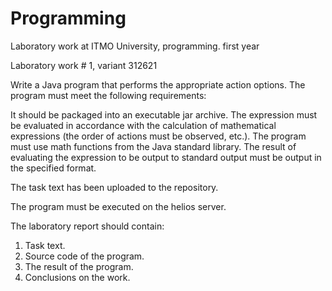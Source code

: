# Programming
Laboratory work at ITMO University, programming. first year

Laboratory work # 1, variant 312621

Write a Java program that performs the appropriate action options. The program must meet the following requirements:

It should be packaged into an executable jar archive.
The expression must be evaluated in accordance with the calculation of mathematical expressions (the order of actions must be observed, etc.).
The program must use math functions from the Java standard library.
The result of evaluating the expression to be output to standard output must be output in the specified format.

The task text has been uploaded to the repository.

The program must be executed on the helios server.

The laboratory report should contain:
1. Task text.
2. Source code of the program.
3. The result of the program.
4. Conclusions on the work.

